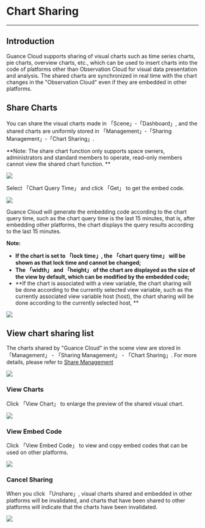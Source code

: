 # Chart Sharing
---

## Introduction

Guance Cloud supports sharing of visual charts such as time series charts, pie charts, overview charts, etc., which can be used to insert charts into the code of platforms other than Observation Cloud for visual data presentation and analysis. The shared charts are synchronized in real time with the chart changes in the "Observation Cloud" even if they are embedded in other platforms.
## Share Charts

You can share the visual charts made in 「Scene」-「Dashboard」, and the shared charts are uniformly stored in 「Management」-「Sharing Management」-「Chart Sharing」.

**Note: The share chart function only supports space owners, administrators and standard members to operate, read-only members cannot view the shared chart function. **

![](../img/chart026.png)

Select 「Chart Query Time」 and click 「Get」 to get the embed code.

![](../img/2.table_share_2.png)

Guance Cloud will generate the embedding code according to the chart query time, such as the chart query time is the last 15 minutes, that is, after embedding other platforms, the chart displays the query results according to the last 15 minutes.

**Note:**

- **If the chart is set to 「lock time」, the 「chart query time」 will be shown as that lock time and cannot be changed;**
- **The 「width」 and 「height」 of the chart are displayed as the size of the view by default, which can be modified by the embedded code;**
- **If the chart is associated with a view variable, the chart sharing will be done according to the currently selected view variable, such as the currently associated view variable host (host), the chart sharing will be done according to the currently selected host, **

![](../img/2.table_share_3.png)

## View chart sharing list

The charts shared by "Guance Cloud" in the scene view are stored in 「Management」 - 「Sharing Management」 - 「Chart Sharing」. For more details, please refer to [ Share Management](../../management/share-management.md)

![](../img/chart027.png)

### View Charts
Click 「View Chart」 to enlarge the preview of the shared visual chart.

![](../img/2.table_share_5.png)

### View Embed Code
Click 「View Embed Code」 to view and copy embed codes that can be used on other platforms.

![](../img/2.table_share_6.png)

### Cancel Sharing
When you click 「Unshare」, visual charts shared and embedded in other platforms will be invalidated, and charts that have been shared to other platforms will indicate that the charts have been invalidated.

![](../img/chart028.png)

